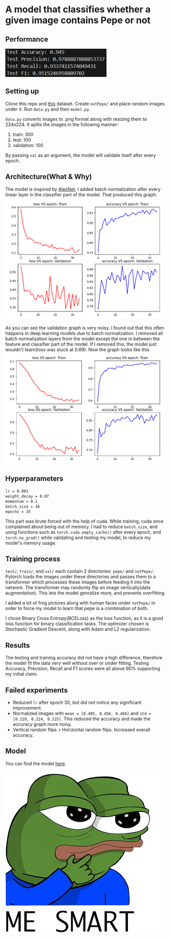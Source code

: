 # A model that classifies whether a given image contains Pepe or not

## Performance
![test metric](images/TestOutput.png)

## Setting up
Clone this repo and <a href="https://huggingface.co/datasets/vikhyatk/synthetic-pepe">this</a> dataset. Create `notPepe/` and place random images under it. Run `data.py` and then `model.py`.

`data.py` converts images to .png format along with resizing them to 224x224. It splits the images in the following manner-

1) train: 300
2) test: 100
3) validation: 100

By passing `val` as an argument, the model will validate itself after every epoch.

## Architecture(What & Why)
The model is inspired by <a href="https://en.wikipedia.org/wiki/AlexNet">AlexNet</a>. I added batch normalization after every linear layer in the classifier part of the model. That produced this graph:
![graph produced by batch normalization](images/WithBatchNormalization.png)

As you can see the validation graph is very noisy. I found out that this often happens in deep learning models due to batch normalization. I removed all batch normalization layers from the model except the one in between the feature and classifier part of the model. If I removed this, the model just wouldn't learn(loss was stuck at 0.69). Now the graph looks like this
![graph produced by 1 batch normalization](images/RemovingLast2BatchNorm.png)

## Hyperparameters
```
lr = 0.001
weight_decay = 0.07
momentum = 0.1
batch_size = 16
epochs = 35
```
This part was brute forced with the help of cuda. While training, cuda once complained about being out of memory. I had to reduce `batch_size`, and using functions such as `torch.cuda.empty_cache()` after every epoch, and `torch.no_grad()` while validating and testing my model, to reduce my model's memory usage.

## Training process
`test/`, `train/`, and `val/` each contain 2 directories: `pepe/` and `notPepe/`. Pytorch loads the images under these directories and passes them to a transformer which processes these images before feeding it into the network. The transformer may randomly flip an image vertically(data augmentation). This lets the model genralize more, and prevents overfitting.

I added a lot of frog pictures along with human faces under `notPepe/` in order to force my model to learn that pepe is a combination of both.

I chose Binary Cross Entropy(BCELoss) as the loss function, as it is a good loss function for binary classification tasks.  The optimizer chosen is Stochastic Gradient Descent, along with Adam and L2 regularization.

## Results
The testing and training accuracy did not have a high difference, therefore the model fit the data very well without over or under fitting. Testing Accuracy, Precision, Recall and F1 scores were all above 90% supporting my initial claim.

## Failed experiments
* Reduced `lr` after epoch 30, but did not notice any significant improvement.
* Normalized images with `mean = [0.485, 0.456, 0.406]` and `std = [0.229, 0.224, 0.225]`. This reduced the accuracy and made the accuracy graph more noisy.
* Vertical random flips > Horizontal random flips. Increased overall accuracy.

## Model
You can find the model <a href="https://huggingface.co/Gr1mes/IsPepe">here</a>

![pepe](images/smort.png)